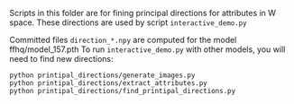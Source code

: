 Scripts in this folder are for fining principal directions for attributes in W space.
These directions are used by script `interactive_demo.py`

Committed files `direction_*.npy` are computed for the model ffhq/model_157.pth 
To run `interactive_demo.py` with other models, you will need to find new directions:

```shell script
python printipal_directions/generate_images.py
python printipal_directions/extract_attributes.py
python printipal_directions/find_printipal_directions.py
```
